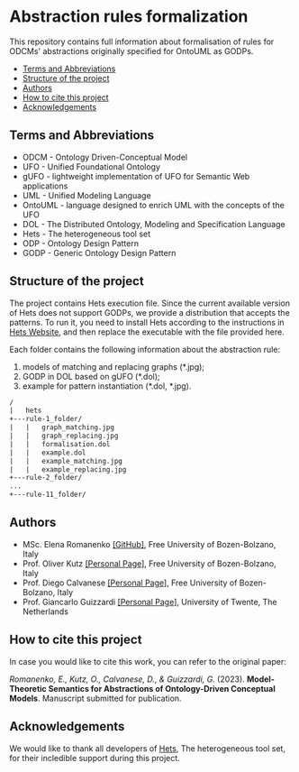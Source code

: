 # Abstraction rules formalization

This repository contains full information about formalisation of rules for ODCMs' abstractions originally specified for OntoUML as GODPs.  


- [Terms and Abbreviations](#terms-and-abbreviations)
- [Structure of the project](#structure-of-the-project)
- [Authors](#authors)
- [How to cite this project](#how-to-cite-this-project)
- [Acknowledgements](#acknowledgements)


## Terms and Abbreviations

- ODCM    - Ontology Driven-Conceptual Model
- UFO     - Unified Foundational Ontology
- gUFO    - lightweight implementation of UFO for Semantic Web applications
- UML     - Unified Modeling Language
- OntoUML - language designed to enrich UML with the concepts of the UFO
- DOL     - The Distributed Ontology, Modeling and Specification Language 
- Hets    - The heterogeneous tool set
- ODP     - Ontology Design Pattern
- GODP    - Generic Ontology Design Pattern


## Structure of the project

The project contains Hets execution file. Since the current available version of Hets does not support GODPs, we provide a distribution that accepts the patterns. To run it, you need to install Hets according to the instructions in [Hets Website](http://hets.eu/), and then replace the executable with the file provided here. 

Each folder contains the following information about the abstraction rule: 
1. models of matching and replacing graphs (*.jpg);
2. GODP in DOL based on gUFO (*.dol);
3. example for pattern instantiation (*.dol, *.jpg).

```txt
/
|   hets
+---rule-1_folder/
|   |   graph_matching.jpg
|   |   graph_replacing.jpg
|   |   formalisation.dol
|   |   example.dol
|   |   example_matching.jpg
|   |   example_replacing.jpg
+---rule-2_folder/
...
+---rule-11_folder/
```


## Authors

- MSc. Elena Romanenko [[GitHub]](https://github.com/mozzherina), Free University of Bozen-Bolzano, Italy
- Prof. Oliver Kutz [[Personal Page]](http://www.inf.unibz.it/~okutz/), Free University of Bozen-Bolzano, Italy
- Prof. Diego Calvanese [[Personal Page]](https://www.inf.unibz.it/~calvanese/), Free University of Bozen-Bolzano, Italy
- Prof. Giancarlo Guizzardi [[Personal Page]](https://people.utwente.nl/g.guizzardi), University of Twente, The Netherlands


## How to cite this project

In case you would like to cite this work, you can refer to the original paper:

*Romanenko, E., Kutz, O., Calvanese, D., & Guizzardi, G.* (2023). **Model-Theoretic Semantics for Abstractions of Ontology-Driven Conceptual Models**. Manuscript submitted for publication.


## Acknowledgements
We would like to thank all developers of [Hets](http://hets.eu/), The heterogeneous tool set, for their incledible support during this project.
